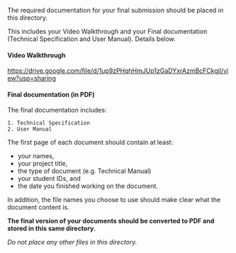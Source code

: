 The required documentation for your final submission should be placed in this directory.

This includes your Video Walkthrough and your Final documentation (Technical Specification and User Manual). Details below.

#### Video Walkthrough

https://drive.google.com/file/d/1up9zPHqhHmJUp1zGaDYxrAzmBcFCkgjl/view?usp=sharing

#### Final documentation (in PDF) 
The final documentation includes:

    1. Technical Specification
    2. User Manual


The first page of each document should contain at least:

* your names,
* your project title,
* the type of document (e.g. Technical Manual)
* your student IDs, and
* the date you finished working on the document.

In addition, the file names you choose to use should make clear what the document content is.

**The final version of your documents should be converted to PDF and stored in this same directory.**

_Do not place any other files in this directory._